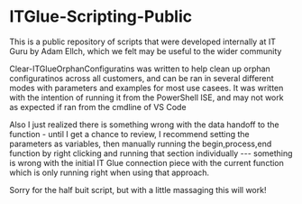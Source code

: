 # ITGlue-Scripting-Public
This is a public repository of scripts that were developed internally at IT Guru by Adam Ellch, which we felt may be useful to the wider community

Clear-ITGlueOrphanConfiguratins was written to help clean up orphan configuratinos across all customers, and can be ran in several different modes with parameters and examples for most use casees.  It was written with the intention of running it from the PowerShell ISE, and may not work as expected if ran from the cmdline of VS Code  

Also I just realized there is something wrong with the data handoff to the function - until I get a chance to review, I recommend setting the parameters as variables, then manually running the begin,process,end function by right clicking and running that section individually --- something is wrong with the initial IT Glue connection piece with the current function which is only running right when using that approach.

Sorry for the half buit script, but with a little massaging this will work!
